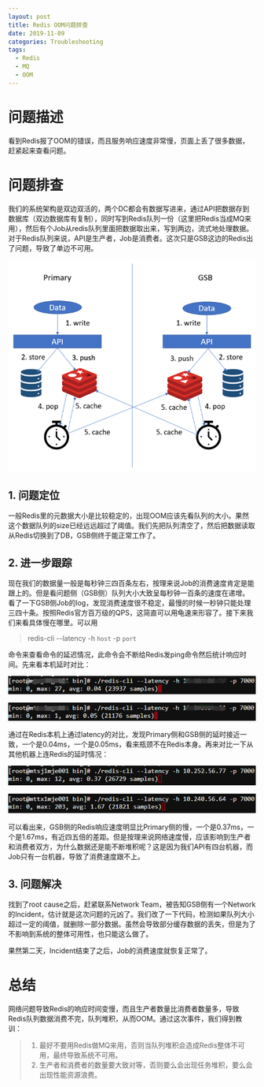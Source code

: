 ```yaml
---
layout: post
title: Redis OOM问题排查
date: 2019-11-09
categories: Troubleshooting
tags: 
  - Redis
  - MQ
  - OOM
---
```


# 问题描述

看到Redis报了OOM的错误，而且服务响应速度非常慢，页面上丢了很多数据，赶紧起来查看问题。

# 问题排查
我们的系统架构是双边双活的，两个DC都会有数据写进来，通过API把数据存到数据库（双边数据库有复制），同时写到Redis队列一份（这里把Redis当成MQ来用），然后有个Job从redis队列里面把数据取出来，写到两边，流式地处理数据。对于Redis队列来说，API是生产者，Job是消费者。这次只是GSB这边的Redis出了问题，导致了单边不可用。

![架构简图](/assets/img/article-img/Troubleshooting/Redis%20OOM/arch.png)

## 1. 问题定位
一般Redis里的元数据大小是比较稳定的，出现OOM应该先看队列的大小。果然这个数据队列的size已经远远超过了阈值。我们先把队列清空了，然后把数据读取从Redis切换到了DB，GSB侧终于能正常工作了。

## 2. 进一步跟踪
现在我们的数据量一般是每秒钟三四百条左右，按理来说Job的消费速度肯定是能跟上的。但是看问题侧（GSB侧）队列大小大致呈每秒钟一百条的速度在递增。看了一下GSB侧Job的log，发现消费速度很不稳定，最慢的时候一秒钟只能处理三四十条。按照Redis官方百万级的QPS，这简直可以用龟速来形容了。接下来我们来看具体慢在哪里。可以用

> redis-cli --latency -h `host` -p `port`

命令来查看命令的延迟情况，此命令会不断给Redis发ping命令然后统计响应时间。先来看本机延时对比：

![Primary本机延时](/assets/img/article-img/Troubleshooting/Redis%20OOM/SJ%20self.png)

![GSB本机延时](/assets/img/article-img/Troubleshooting/Redis%20OOM/TX%20self.png)

通过在Redis本机上通过latency的对比，发现Primary侧和GSB侧的延时接近一致，一个是0.04ms，一个是0.05ms，看来瓶颈不在Redis本身。再来对比一下从其他机器上连Redis的延时情况：

![Primary网络延时](/assets/img/article-img/Troubleshooting/Redis%20OOM/SJ.png)

![GSB网络延时](/assets/img/article-img/Troubleshooting/Redis%20OOM/TX.png)

可以看出来，GSB侧的Redis响应速度明显比Primary侧的慢，一个是0.37ms，一个是1.67ms，有近四五倍的差距。但是按理来说网络速度慢，应该影响到生产者和消费者双方，为什么数据还是能不断堆积呢？这是因为我们API有四台机器，而Job只有一台机器，导致了消费速度跟不上。

## 3. 问题解决
找到了root cause之后，赶紧联系Network Team，被告知GSB侧有一个Network的Incident，估计就是这次问题的元凶了。我们改了一下代码，检测如果队列大小超过一定的阈值，就删除一部分数据。虽然会导致部分缓存数据的丢失，但是为了不影响到系统的整体可用性，也只能这么做了。

果然第二天，Incident结束了之后，Job的消费速度就恢复正常了。

# 总结
网络问题导致Redis的响应时间变慢，而且生产者数量比消费者数量多，导致Redis队列数据消费不完，队列堆积，从而OOM。通过这次事件，我们得到教训：

> 1. 最好不要用Redis做MQ来用，否则当队列堆积会造成Redis整体不可用，最终导致系统不可用。
> 2. 生产者和消费者的数量要大致对等，否则要么会出现任务堆积，要么会出现性能资源浪费。

